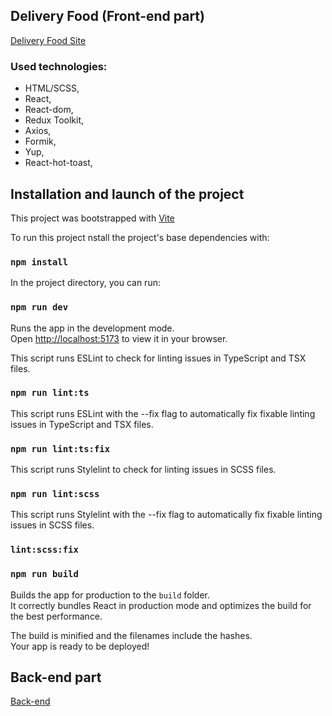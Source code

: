 ## Delivery Food (Front-end part)

[Delivery Food Site](https://req-food-delivery.netlify.app/)

### Used technologies:

- HTML/SCSS,
- React,
- React-dom,
- Redux Toolkit,
- Axios,
- Formik,
- Yup,
- React-hot-toast,

## Installation and launch of the project

This project was bootstrapped with [Vite](https://vitejs.dev/guide/)

To run this project nstall the project's base dependencies with:

### `npm install`

In the project directory, you can run:

### `npm run dev`

Runs the app in the development mode.\
Open [http://localhost:5173](http://localhost:5173) to view it in your browser.

This script runs ESLint to check for linting issues in TypeScript and TSX files.
### `npm run lint:ts` 

This script runs ESLint with the --fix flag to automatically fix fixable linting issues in TypeScript and TSX files.
### `npm run lint:ts:fix` 

This script runs Stylelint to check for linting issues in SCSS files.
### `npm run lint:scss` 

This script runs Stylelint with the --fix flag to automatically fix fixable linting issues in SCSS files.
### `lint:scss:fix` 

### `npm run build`
Builds the app for production to the `build` folder.\
It correctly bundles React in production mode and optimizes the build for the best performance.

The build is minified and the filenames include the hashes.\
Your app is ready to be deployed!

## Back-end part

[Back-end](https://github.com/Reqvite/delivery-api)
